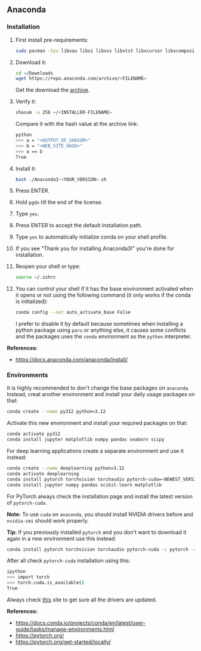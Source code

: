 ## Anaconda

### Installation

1. First install pre-requirements:
   ```bash
   sudo pacman -Syu libxau libxi libxss libxtst libxcursor libxcomposite libxdamage libxfixes libxrandr libxrender mesa-libgl alsa-lib libglvnd
   ```
2. Download it:

   ```bash
   cd ~/Downloads
   wget https://repo.anaconda.com/archive/<FILENAME>
   ```

   Get the download the [archive](https://repo.anaconda.com/archive/).

3. Verify it:

   ```bash
   shasum -a 256 ~/<INSTALLER-FILENAME>
   ```

   Compare it with the hash value at the archive link:

   ```bash
   python
   >>> a = "<OUTPUT_OF_SHASUM>"
   >>> b = "<WEB_SITE_HASH>"
   >>> a == b
   True
   ```

4. Install it:
   ```bash
   bash ./Anaconda3-<YOUR_VERSION>.sh
   ```
5. Press ENTER.
6. Hold `pgdn` till the end of the license.
7. Type `yes`.
8. Press ENTER to accept the default installation path.
9. Type `yes` to automatically initialize conda on your shell profile.
10. If you see "Thank you for installing Anaconda3!" you're done for installation.
11. Reopen your shell or type:

    ```bash
    source ~/.zshrc
    ```

12. You can control your shell if it has the base environment activated when it opens or not using the following command (it only works if the conda is initialized):

    ```bash
    conda config --set auto_activate_base False
    ```

    I prefer to disable it by default because sometimes when installing a python package using `paru` or anything else, it causes some conflicts and the packages uses the `conda` environment as the `python` interpreter.

**References:**

- <https://docs.anaconda.com/anaconda/install/>

### Environments

It is highly recommended to don't change the base packages on `anaconda`. Instead, creat another environment and install your daily usage packages on that:

```bash
conda create --name py312 python=3.12
```

Activate this new environment and install your required packages on that:

```bash
conda activate py312
conda install jupyter matplotlib numpy pandas seaborn scipy
```

For deep learning applications create a separate environment and use it instead:

```bash
conda create --name deeplearning python=3.12
conda activate deeplearning
conda install pytorch torchvision torchaudio pytorch-cuda=<NEWEST_VERSION> -c pytorch -c nvidia
conda install jupyter numpy pandas scikit-learn matplotlib
```

For PyTorch always check the installation page and install the latest version of `pytorch-cuda`.

**Note:** To use `cuda` on `anaconda`, you should install NVIDIA drivers before and `nvidia-smi` should work properly.

**Tip:** If you previously installed `pytorch` and you don't want to download it again in a new environment use this instead:

```bash
conda install pytorch torchvision torchaudio pytorch-cuda -c pytorch -c nvidia
```

After all check `pytorch-cuda` installation using this:

```bash
ipython
>>> import torch
>>> torch.cuda.is_available()
True
```

Always check [this](https://pytorch.org/get-started/locally/) site to get sure all the drivers are updated.

**References:**

- <https://docs.conda.io/projects/conda/en/latest/user-guide/tasks/manage-environments.html>
- <https://pytorch.org/>
- <https://pytorch.org/get-started/locally/>
